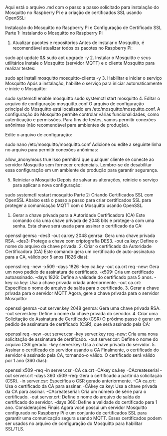 Aqui está o arquivo .md com o passo a passo solicitado para instalação do Mosquitto no Raspberry Pi e a criação de certificados SSL usando OpenSSL:

Instalação do Mosquitto no Raspberry Pi e Configuração de Certificado SSL
Parte 1: Instalando o Mosquitto no Raspberry Pi
1. Atualizar pacotes e repositórios
Antes de instalar o Mosquitto, é recomendável atualizar todos os pacotes no Raspberry Pi:

sudo apt update && sudo apt upgrade -y
2. Instalar o Mosquitto e seus utilitários
Instale o Mosquitto (servidor MQTT) e o cliente Mosquitto para realizar testes:

sudo apt install mosquitto mosquitto-clients -y
3. Habilitar e iniciar o serviço Mosquitto
Após a instalação, habilite o serviço para iniciar automaticamente e inicie o Mosquitto:

sudo systemctl enable mosquitto
sudo systemctl start mosquitto
4. Editar o arquivo de configuração mosquitto.conf
O arquivo de configuração principal do Mosquitto está localizado em /etc/mosquitto/mosquitto.conf. A configuração do Mosquitto permite controlar várias funcionalidades, como autenticação e permissões. Para fins de testes, vamos permitir conexões anônimas (não recomendável para ambientes de produção).

Edite o arquivo de configuração:

sudo nano /etc/mosquitto/mosquitto.conf
Adicione ou edite a seguinte linha no arquivo para permitir conexões anônimas:

allow_anonymous true
Isso permitirá que qualquer cliente se conecte ao servidor Mosquitto sem fornecer credenciais. Lembre-se de desabilitar essa configuração em um ambiente de produção para garantir segurança.

5. Reiniciar o Mosquitto
Depois de salvar as alterações, reinicie o serviço para aplicar a nova configuração:

sudo systemctl restart mosquitto
Parte 2: Criando Certificados SSL com OpenSSL
Abaixo está o passo a passo para criar certificados SSL para proteger a comunicação MQTT com o Mosquitto usando OpenSSL.

1. Gerar a chave privada para a Autoridade Certificadora (CA)
Este comando cria uma chave privada de 2048 bits e protege-a com uma senha. Esta chave será usada para assinar o certificado da CA:

openssl genrsa -des3 -out ca.key 2048
genrsa: Gera uma chave privada RSA.
-des3: Protege a chave com criptografia DES3.
-out ca.key: Define o nome do arquivo da chave privada.
2. Criar o certificado da Autoridade Certificadora (CA)
Este comando gera um certificado de auto-assinatura para a CA, válido por 5 anos (1826 dias):

openssl req -new -x509 -days 1826 -key ca.key -out ca.crt
req -new: Gera um novo pedido de assinatura de certificado.
-x509: Cria um certificado autoassinado.
-days 1826: Define a validade do certificado para 5 anos.
-key ca.key: Usa a chave privada criada anteriormente.
-out ca.crt: Especifica o nome do arquivo de saída para o certificado.
3. Gerar a chave privada para o servidor MQTT
Agora, gere a chave privada para o servidor Mosquitto:

openssl genrsa -out server.key 2048
genrsa: Gera uma chave privada RSA.
-out server.key: Define o nome da chave privada do servidor.
4. Criar uma Solicitação de Assinatura de Certificado (CSR)
O próximo passo é gerar um pedido de assinatura de certificado (CSR), que será assinado pela CA:

openssl req -new -out server.csr -key server.key
req -new: Cria uma nova solicitação de assinatura de certificado.
-out server.csr: Define o nome do arquivo CSR gerado.
-key server.key: Usa a chave privada do servidor.
5. Assinar o certificado do servidor usando a CA
Finalmente, o certificado do servidor é assinado pela CA, tornando-o válido. O certificado será válido por 1 ano (360 dias):

openssl x509 -req -in server.csr -CA ca.crt -CAkey ca.key -CAcreateserial -out server.crt -days 360
x509 -req: Gera o certificado a partir da solicitação (CSR).
-in server.csr: Especifica o CSR gerado anteriormente.
-CA ca.crt: Usa o certificado da CA para assinar.
-CAkey ca.key: Usa a chave privada da CA para assinar.
-CAcreateserial: Cria um número de série para o certificado.
-out server.crt: Define o nome do arquivo de saída do certificado do servidor.
-days 360: Define a validade do certificado para 1 ano.
Considerações Finais
Agora você possui um servidor Mosquitto configurado no Raspberry Pi e um conjunto de certificados SSL para garantir uma comunicação segura usando MQTT. Esses certificados podem ser usados no arquivo de configuração do Mosquitto para habilitar SSL/TLS.

